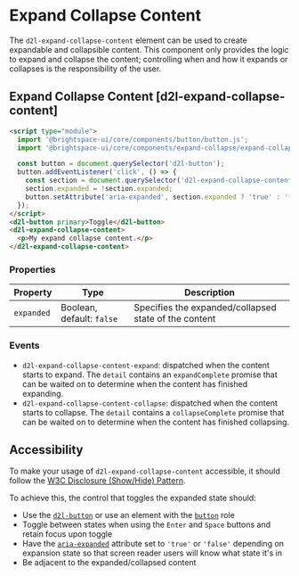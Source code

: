 # Expand Collapse Content

The `d2l-expand-collapse-content` element can be used to create expandable and collapsible content. This component only provides the logic to expand and collapse the content; controlling when and how it expands or collapses is the responsibility of the user.

## Expand Collapse Content [d2l-expand-collapse-content]

<!-- docs: demo code properties name:d2l-expand-collapse-content sandboxTitle:'Expand Collapse Content' autoSize:false display:block size:small -->
```html
<script type="module">
  import '@brightspace-ui/core/components/button/button.js';
  import '@brightspace-ui/core/components/expand-collapse/expand-collapse-content.js';

  const button = document.querySelector('d2l-button');
  button.addEventListener('click', () => {
    const section = document.querySelector('d2l-expand-collapse-content');
    section.expanded = !section.expanded;
    button.setAttribute('aria-expanded', section.expanded ? 'true' : 'false');
  });
</script>
<d2l-button primary>Toggle</d2l-button>
<d2l-expand-collapse-content>
  <p>My expand collapse content.</p>
</d2l-expand-collapse-content>
```

<!-- docs: start hidden content -->
### Properties

| Property | Type | Description |
|--|--|--|
| `expanded` | Boolean, default: `false` | Specifies the expanded/collapsed state of the content |

### Events

- `d2l-expand-collapse-content-expand`: dispatched when the content starts to expand. The `detail` contains an `expandComplete` promise that can be waited on to determine when the content has finished expanding.
- `d2l-expand-collapse-content-collapse`: dispatched when the content starts to collapse. The `detail` contains a `collapseComplete` promise that can be waited on to determine when the content has finished collapsing.
<!-- docs: end hidden content -->

## Accessibility

To make your usage of `d2l-expand-collapse-content` accessible, it should follow the [W3C Disclosure (Show/Hide) Pattern](https://www.w3.org/WAI/ARIA/apg/patterns/disclosure/).

To achieve this, the control that toggles the expanded state should:
 - Use the [`d2l-button`](../button) or use an element with the [`button`](https://w3c.github.io/aria/#button) role
 - Toggle between states when using the `Enter` and `Space` buttons and retain focus upon toggle
 - Have the [`aria-expanded`](https://www.w3.org/TR/wai-aria/#aria-expanded) attribute set to `'true'` or `'false'` depending on expansion state so that screen reader users will know what state it's in
 - Be adjacent to the expanded/collapsed content

